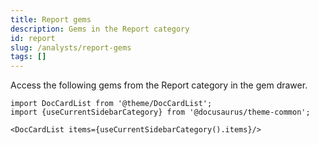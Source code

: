 ```yaml
---
title: Report gems
description: Gems in the Report category
id: report
slug: /analysts/report-gems
tags: []
---
```


Access the following gems from the Report category in the gem drawer.

```mdx-code-block
import DocCardList from '@theme/DocCardList';
import {useCurrentSidebarCategory} from '@docusaurus/theme-common';

<DocCardList items={useCurrentSidebarCategory().items}/>
```

